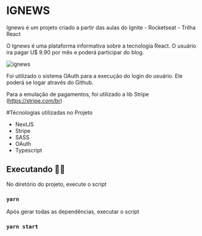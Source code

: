 # IGNEWS
Ignews é um projeto criado a partir das aulas do Ignite - Rocketseat - Trilha React

O Ignews é uma plataforma informativa sobre a tecnologia React. 
O usuário ira pagar U$ 9.90 por mês e poderá participar do blog. 

![ignews](https://user-images.githubusercontent.com/47776453/117193598-6fbacc00-adb9-11eb-88c1-3e7fd08f0afc.PNG)

Foi utilizado o sistema OAuth para a execução do login do usuário. Ele poderá se logar através do Github.

Para a emulação de pagamentos, foi utilizado a lib Stripe (https://stripe.com/br)


#Técnologias utilizadas no Projeto

* NextJS
* Stripe
* SASS
* OAuth
* Typescript

## Executando 🚀🚀

No diretório do projeto, execute o script

### `yarn`

Após gerar todas as dependências, executar o script 

### `yarn start`




